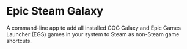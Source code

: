 # Epic Steam Galaxy

A command-line app to add all installed GOG Galaxy and Epic Games
Launcher (EGS) games in your system to Steam as non-Steam game
shortcuts.
